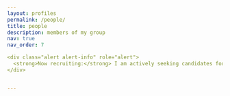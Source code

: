 ```yaml
---
layout: profiles
permalink: /people/
title: people
description: members of my group
nav: true
nav_order: 7

<div class="alert alert-info" role="alert">
  <strong>Now recruiting:</strong> I am actively seeking candidates for fully-funded PhD positions with competitive stipends and travel support. If you are interested in working with me, please email my CUHK(SZ) email address with your CV and all post-secondary transcripts. I appreciate your interest and for reaching out, and will try to respond to the messages within a week if the material mentioned above is provided.
</div>


---
```

